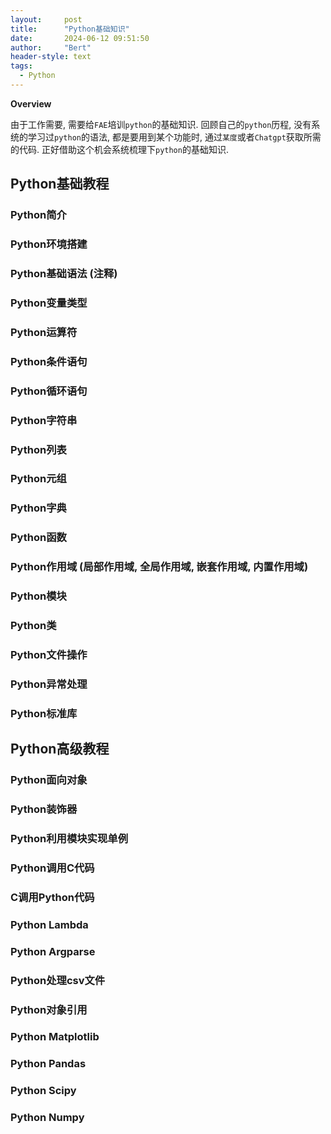 ```yaml
---
layout:     post
title:      "Python基础知识"
date:       2024-06-12 09:51:50
author:     "Bert"
header-style: text
tags:
  - Python
---
```


**Overview**

由于工作需要, 需要给`FAE`培训`python`的基础知识. 回顾自己的`python`历程, 没有系统的学习过`python`的语法, 都是要用到某个功能时, 通过`某度`或者`Chatgpt`获取所需的代码. 正好借助这个机会系统梳理下`python`的基础知识.



## Python基础教程

### Python简介



### Python环境搭建



### Python基础语法 (注释)



### Python变量类型



### Python运算符



### Python条件语句



### Python循环语句



### Python字符串



### Python列表



### Python元组



### Python字典



### Python函数



### Python作用域 (局部作用域, 全局作用域, 嵌套作用域, 内置作用域)



### Python模块



### Python类



### Python文件操作



### Python异常处理



### Python标准库



## Python高级教程

### Python面向对象



### Python装饰器



### Python利用模块实现单例




### Python调用C代码



### C调用Python代码



### Python Lambda



### Python Argparse



### Python处理csv文件



### Python对象引用



### Python Matplotlib



### Python Pandas



### Python Scipy



### Python Numpy











